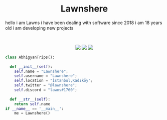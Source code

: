 <h1 align="center">
  <b>Lawnshere</b>
</h1>

hello i am Lawns i have been dealing with software since 2018 i am 18 years old i am developing new projects
 


<br>

<p>
<div align="center">
  <img src="https://img.shields.io/badge/-HTML-c58545?style=for-the-badge&logo=html5&logoColor=c58545&labelColor=282828">
  <img src="https://img.shields.io/badge/-CSS-d1a01f?style=for-the-badge&logo=css3&logoColor=d1a01f&labelColor=282828">
  <img src="https://img.shields.io/badge/-Python-98b982?style=for-the-badge&logo=python&logoColor=98b982&labelColor=282828">
</div>
</p>

```python
class AbhigyanTrips():
    
  def __init__(self):
    self.name = "Lawnshere";
    self.username = "Lawnshere";
    self.location = "İstanbul,Kadıköy";
    self.twitter = "@lawnshere";
    self.discord = "lawns#1760";
  
  def __str__(self):
    return self.name
if __name__ == '__main__':
    me = Lawnshere()
```


